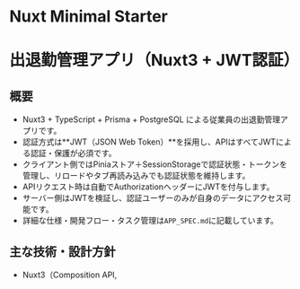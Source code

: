 # Nuxt Minimal Starter

# 出退勤管理アプリ（Nuxt3 + JWT認証）

## 概要
- Nuxt3 + TypeScript + Prisma + PostgreSQL による従業員の出退勤管理アプリです。
- 認証方式は**JWT（JSON Web Token）**を採用し、APIはすべてJWTによる認証・保護が必須です。
- クライアント側ではPiniaストア＋SessionStorageで認証状態・トークンを管理し、リロードやタブ再読み込みでも認証状態を維持します。
- APIリクエスト時は自動でAuthorizationヘッダーにJWTを付与します。
- サーバー側はJWTを検証し、認証ユーザーのみが自身のデータにアクセス可能です。
- 詳細な仕様・開発フロー・タスク管理は`APP_SPEC.md`に記載しています。

## 主な技術・設計方針
- Nuxt3（Composition API, <script setup>）
- TypeScript/Prisma/PostgreSQL
- Pinia（状態管理）
- Tailwind CSS（UI）
- JWT認証（jsonwebtoken）
- SessionStorageによる一時ストレージ
- APIは全てJWT認証必須
- APP_SPEC.mdで仕様・タスク・ルールを一元管理

---

Look at the [Nuxt documentation](https://nuxt.com/docs/getting-started/introduction) to learn more.

## Setup

Make sure to install dependencies:

```bash
# npm
npm install

# pnpm
pnpm install

# yarn
yarn install

# bun
bun install
```

## Development Server

Start the development server on `http://localhost:3000`:

```bash
# npm
npm run dev

# pnpm
pnpm dev

# yarn
yarn dev

# bun
bun run dev
```

## Production

Build the application for production:

```bash
# npm
npm run build

# pnpm
pnpm build

# yarn
yarn build

# bun
bun run build
```

Locally preview production build:

```bash
# npm
npm run preview

# pnpm
pnpm preview

# yarn
yarn preview

# bun
bun run preview
```

Check out the [deployment documentation](https://nuxt.com/docs/getting-started/deployment) for more information.

